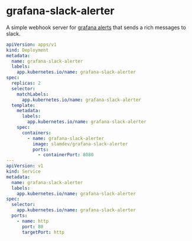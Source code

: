 # grafana-slack-alerter

A simple webhook server for [grafana alerts](https://grafana.com/docs/grafana/latest/alerting/) that sends a rich
messages
to slack.

```yaml
apiVersion: apps/v1
kind: Deployment
metadata:
  name: grafana-slack-alerter
  labels:
    app.kubernetes.io/name: grafana-slack-alerter
spec:
  replicas: 2
  selector:
    matchLabels:
      app.kubernetes.io/name: grafana-slack-alerter
  template:
    metadata:
      labels:
        app.kubernetes.io/name: grafana-slack-alerter
    spec:
      containers:
        - name: grafana-slack-alerter
          image: slamdev/grafana-slack-alerter
          ports:
            - containerPort: 8080
---
apiVersion: v1
kind: Service
metadata:
  name: grafana-slack-alerter
  labels:
    app.kubernetes.io/name: grafana-slack-alerter
spec:
  selector:
    app.kubernetes.io/name: grafana-slack-alerter
  ports:
    - name: http
      port: 80
      targetPort: http
```
